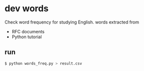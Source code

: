 # dev words

Check word frequency for studying English.
words extracted from

* RFC documents
* Python tutorial

## run

```bash
$ python words_freq.py > result.csv
```